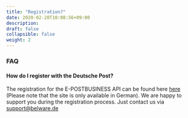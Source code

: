 ```yaml
---
title: "Registration?"
date: 2020-02-28T10:08:56+09:00
description: 
draft: false
collapsible: false
weight: 2
---
```

### FAQ

#### How do I register with the Deutsche Post?

The registration for the E-POSTBUSINESS API can be found here [here](https://www.deutschepost.de/de/e/epost/geschaeftskunden/partner/business-api.html) (Please note that the site is only available in German). We are happy to support you during the registration process. Just contact us via support@belware.de